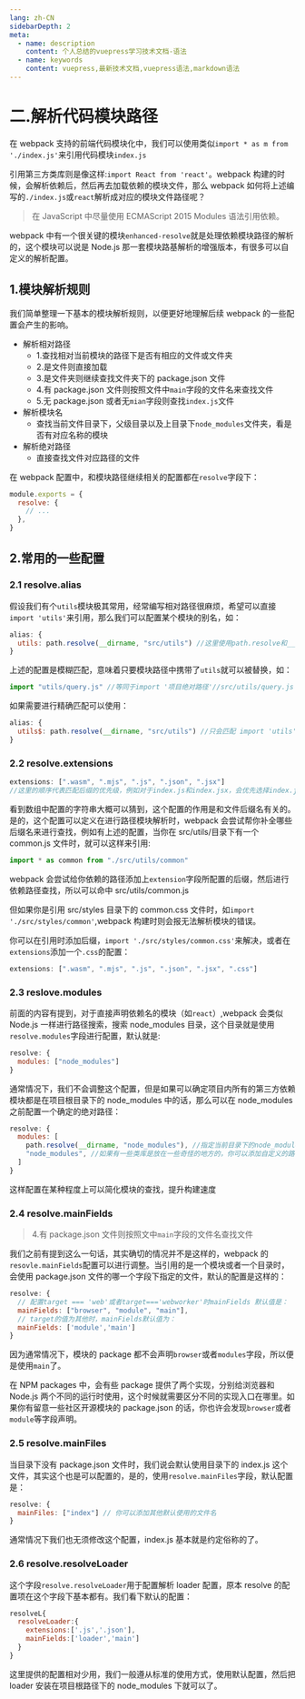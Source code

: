 ```yaml
---
lang: zh-CN
sidebarDepth: 2
meta:
  - name: description
    content: 个人总结的vuepress学习技术文档-语法
  - name: keywords
    content: vuepress,最新技术文档,vuepress语法,markdown语法
---
```


# 二.解析代码模块路径

在 webpack 支持的前端代码模块化中，我们可以使用类似`import * as m from './index.js'`来引用代码模块`index.js`

引用第三方类库则是像这样:`import React from 'react'`。webpack 构建的时候，会解析依赖后，然后再去加载依赖的模块文件，那么 webpack 如何将上述编写的`./index.js`或`react`解析成对应的模块文件路径呢？

> 在 JavaScript 中尽量使用 ECMAScript 2015 Modules 语法引用依赖。

webpack 中有一个很关键的模块`enhanced-resolve`就是处理依赖模块路径的解析的，这个模块可以说是 Node.js 那一套模块路基解析的增强版本，有很多可以自定义的解析配置。

## 1.模块解析规则

我们简单整理一下基本的模块解析规则，以便更好地理解后续 webpack 的一些配置会产生的影响。

- 解析相对路径
  - 1.查找相对当前模块的路径下是否有相应的文件或文件夹
  - 2.是文件则直接加载
  - 3.是文件夹则继续查找文件夹下的 package.json 文件
  - 4.有 package.json 文件则按照文件中`main`字段的文件名来查找文件
  - 5.无 package.json 或者无`mian`字段则查找`index.js`文件
- 解析模块名
  - 查找当前文件目录下，父级目录以及上目录下`node_modules`文件夹，看是否有对应名称的模块
- 解析绝对路径
  - 直接查找文件对应路径的文件

在 webpack 配置中，和模块路径继续相关的配置都在`resolve`字段下：

```js
module.exports = {
  resolve: {
    // ...
  },
}
```

## 2.常用的一些配置

### 2.1 resolve.alias

假设我们有个`utils`模块极其常用，经常编写相对路径很麻烦，希望可以直接`import 'utils'`来引用，那么我们可以配置某个模块的别名，如：

```js
alias: {
  utils: path.resolve(__dirname, "src/utils") //这里使用path.resolve和__dirname来获取绝对路径
}
```

上述的配置是模糊匹配，意味着只要模块路径中携带了`utils`就可以被替换，如：

```js
import "utils/query.js" //等同于import '项目绝对路径'//src/utils/query.js
```

如果需要进行精确匹配可以使用：

```js
alias: {
  utils$: path.resolve(__dirname, "src/utils") //只会匹配 import 'utils'
}
```

### 2.2 resolve.extensions

```js
extensions: [".wasm", ".mjs", ".js", ".json", ".jsx"]
//这里的顺序代表匹配后缀的优先级，例如对于index.js和index.jsx，会优先选择index.js
```

看到数组中配置的字符串大概可以猜到，这个配置的作用是和文件后缀名有关的。是的，这个配置可以定义在进行路径模块解析时，webpack 会尝试帮你补全哪些后缀名来进行查找，例如有上述的配置，当你在 src/utils/目录下有一个 common.js 文件时，就可以这样来引用:

```js
import * as common from "./src/utils/common"
```

webpack 会尝试给你依赖的路径添加上`extension`字段所配置的后缀，然后进行依赖路径查找，所以可以命中 src/utils/common.js

但如果你是引用 src/styles 目录下的 common.css 文件时，如`import './src/styles/common'`,webpack 构建时则会报无法解析模块的错误。

你可以在引用时添加后缀，`import './src/styles/common.css'`来解决，或者在`extensions`添加一个`.css`的配置：

```js
extensions: [".wasm", ".mjs", ".js", ".json", ".jsx", ".css"]
```

### 2.3 reslove.modules

前面的内容有提到，对于直接声明依赖名的模块（如`react`）,webpack 会类似 Node.js 一样进行路径搜索，搜索 node_modules 目录，这个目录就是使用`resolve.modules`字段进行配置，默认就是:

```js
resolve: {
  modules: ["node_modules"]
}
```

通常情况下，我们不会调整这个配置，但是如果可以确定项目内所有的第三方依赖模块都是在项目根目录下的 node_modules 中的话，那么可以在 node_modules 之前配置一个确定的绝对路径：

```js
resolve: {
  modules: [
    path.resolve(__dirname, "node_modules"), //指定当前目录下的node_modules优先查找
    "node_modules", //如果有一些类库是放在一些奇怪的地方的，你可以添加自定义的路径或者目录
  ]
}
```

这样配置在某种程度上可以简化模块的查找，提升构建速度

### 2.4 resolve.mainFields

> 4.有 package.json 文件则按照文中`main`字段的文件名查找文件

我们之前有提到这么一句话，其实确切的情况并不是这样的，webpack 的`resovle.mainFields`配置可以进行调整。当引用的是一个模块或者一个目录时，会使用 package.json 文件的哪一个字段下指定的文件，默认的配置是这样的：

```js
resolve: {
  // 配置target === 'web'或者target==='webworker'时mainFields 默认值是：
  mainFields: ["browser", "module", "main"],
  // target的值为其他时，mainFields默认值为：
  mainFields: ['module','main']
}
```

因为通常情况下，模块的 package 都不会声明`browser`或者`modules`字段，所以便是使用`main`了。

在 NPM packages 中，会有些 package 提供了两个实现，分别给浏览器和 Node.js 两个不同的运行时使用，这个时候就需要区分不同的实现入口在哪里。如果你有留意一些社区开源模块的 package.json 的话，你也许会发现`browser`或者`module`等字段声明。

### 2.5 resolve.mainFiles

当目录下没有 package.json 文件时，我们说会默认使用目录下的 index.js 这个文件，其实这个也是可以配置的，是的，使用`resolve.mainFiles`字段，默认配置是：

```js
resolve: {
  mainFiles: ["index"] // 你可以添加其他默认使用的文件名
}
```

通常情况下我们也无须修改这个配置，index.js 基本就是约定俗称的了。

### 2.6 resolve.resolveLoader

这个字段`resolve.resolveLoader`用于配置解析 loader 配置，原本 resolve 的配置项在这个字段下基本都有。我们看下默认的配置：

```js
resolveL{
  resolveLoader:{
    extensions:['.js','.json'],
    mainFields:['loader','main']
  }
}
```

这里提供的配置相对少用，我们一般遵从标准的使用方式，使用默认配置，然后把 loader 安装在项目根路径下的 node_modules 下就可以了。

